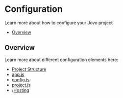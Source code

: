 # Configuration

Learn more about how to configure your Jovo project

* [Overview](#overview)


## Overview

Learn more about different configuration elements here:

* [Project Structure](./project-structure.md './project-structure')
* [app.js](./app-js.md './app-js')
* [config.js](./config-js.md './config-js')
* [project.js](./project-js.md './project-js')
* /[Hosting](./hosting './hosting')




<!--[metadata]: {"description": "Learn how to configure your Jovo Voice App for Amazon Alexa and Google Assistant", "route": "configuration"}-->

